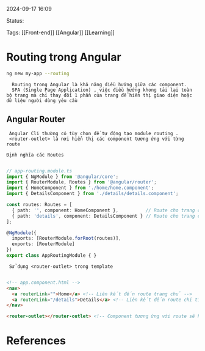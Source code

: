 
2024-09-17 16:09

Status:

Tags: [[Front-end]] [[Angular]] [[Learning]]
# Routing trong Angular
```bash
ng new my-app --routing

```

      Routing trong Angular là khả năng điều hướng giữa các component.
      SPA (Single Page Application) , việc điều hướng khong tải lại toàn bộ trang mà chỉ thay đổi 1 phần của trang để hiển thị giao diện hoặc dữ liệu người dùng yêu cầu
## Angular Router 
     Angular Cli thường có tùy chọn để tự động tạo module routing .
     <router-outlet> là nơi hiển thị các component tương ứng với từng route

    Định nghĩa các Routes
```typescript 

// app-routing.module.ts
import { NgModule } from '@angular/core';
import { RouterModule, Routes } from '@angular/router';
import { HomeComponent } from './home/home.component';
import { DetailsComponent } from './details/details.component';

const routes: Routes = [
  { path: '', component: HomeComponent },          // Route cho trang chủ
  { path: 'details', component: DetailsComponent } // Route cho trang chi tiết
];

@NgModule({
  imports: [RouterModule.forRoot(routes)],
  exports: [RouterModule]
})
export class AppRoutingModule { }

```


     Sử dụng <router-outlet> trong template
```html

<!-- app.component.html -->
<nav>
  <a routerLink="">Home</a> <!-- Liên kết đến route trang chủ -->
  <a routerLink="/details">Details</a> <!-- Liên kết đến route chi tiết -->
</nav>

<router-outlet></router-outlet> <!-- Component tương ứng với route sẽ hiển thị tại đây -->

```











# References





